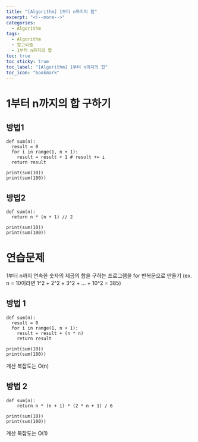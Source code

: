 ```yaml
---
title: "[Algorithm] 1부터 n까지의 합"
excerpt: "<!--more-->"
categories:
  - Algorithm
tags:
  - Algorithm
  - 알고리즘
  - 1부터 n까지의 합
toc: true
toc_sticky: true
toc_label: "[Algorithm] 1부터 n까지의 합"
toc_icon: "bookmark"
---
```


# 1부터 n까지의 합 구하기 

## 방법1

```
def sum(n):
  result = 0
  for i in range(1, n + 1):
    result = result + 1 # result += i
  return result

print(sum(10))
print(sum(100))
```

## 방법2

```
def sum(n):
  return n * (n + 1) // 2

print(sum(10))
print(sum(100))
```

# 연습문제

1부터 n까지 연속한 숫자의 제곱의 합을 구하는 프로그램을 for 반복문으로 만들기
(ex. n = 10이라면 1^2 + 2^2 + 3^2 + ... + 10^2  = 385)

## 방법 1
```
def sum(n):
  result = 0
  for i in range(1, n + 1):
    result = result + (n * n)
    return result

print(sum(10))
print(sum(100)) 
```

계산 복잡도는 O(n)

## 방법 2
```
def sum(n):
    return n * (n + 1) * (2 * n + 1) / 6

print(sum(10)) 
print(sum(100)) 
```

계산 복잡도는 O(1)